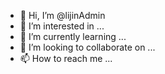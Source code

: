 - 👋 Hi, I’m @lijinAdmin
- 👀 I’m interested in ...
- 🌱 I’m currently learning ...
- 💞️ I’m looking to collaborate on ...
- 📫 How to reach me ...

<!---
lijinAdmin/lijinAdmin is a ✨ special ✨ repository because its `README.md` (this file) appears on your GitHub profile.
You can click the Preview link to take a look at your changes.
--->
